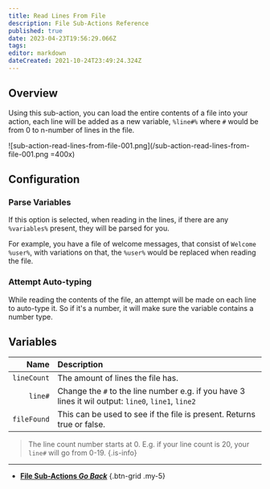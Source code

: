 ```yaml
---
title: Read Lines From File
description: File Sub-Actions Reference
published: true
date: 2023-04-23T19:56:29.066Z
tags: 
editor: markdown
dateCreated: 2021-10-24T23:49:24.324Z
---
```


## Overview
Using this sub-action, you can load the entire contents of a file into your action, each line will be added as a new variable, `%line#%` where `#` would be from 0 to n-number of lines in the file.

![sub-action-read-lines-from-file-001.png](/sub-action-read-lines-from-file-001.png =400x)

## Configuration
### Parse Variables
If this option is selected, when reading in the lines, if there are any `%variables%` present, they will be parsed for you.

For example, you have a file of welcome messages, that consist of `Welcome %user%`, with variations on that, the `%user%` would be replaced when reading the file.

### Attempt Auto-typing
While reading the contents of the file, an attempt will be made on each line to auto-type it.  So if it's a number, it will make sure the variable contains a number type.

## Variables
|        Name | Description                                                                                         |
|------------:|:----------------------------------------------------------------------------------------------------|
| `lineCount` | The amount of lines the file has.                                                                   |
|     `line#` | Change the `#` to the line number e.g. if you have 3 lines it wil output: `line0`, `line1`, `line2` |
| `fileFound` | This can be used to see if the file is present. Returns true or false.                              |

> The line count number starts at 0. E.g. if your line count is 20, your `line#` will go from 0-19.
{.is-info}

---

- [<i class="mdi mdi-chevron-left"></i> **File Sub-Actions *Go Back***](/Sub-Actions/File)
{.btn-grid .my-5}